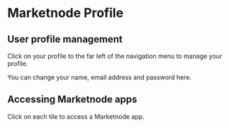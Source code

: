 # Marketnode Profile
## User profile management
Click on your profile to the far left of the navigation menu to manage your profile.

You can change your name, email address and password here.

## Accessing Marketnode apps
Click on each tile to access a Marketnode app.
